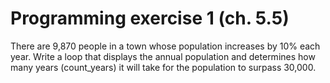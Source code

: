 # Programming exercise 1 (ch. 5.5)

There are 9,870 people in a town whose population increases by 10% each year. Write a loop that displays the annual population and determines how many years (count_years) it will take for the population to surpass 30,000.
